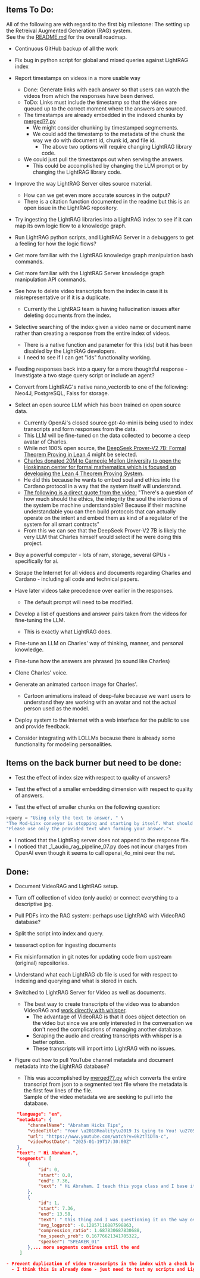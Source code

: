 ## Items To Do:
All of the following are with regard to the first big milestone: The setting up the Retreival Augmented Generation (RAG) system.  
See the the [README.md](https://github.com/johnshearing/deep_avatar/blob/main/README.md) for the overall roadmap.  

- Continuous GitHub backup of all the work
  
- Fix bug in python script for global and mixed queries against LightRAG index  

- Report timestamps on videos in a more usable way
  -  Done: Generate links with each answer so that users can watch the videos from which the responses have been derived.  
  -  ToDo: Links must include the timestamp so that the videos are queued up to the correct moment where the answers are sourced.
    -  The timestamps are already embedded in the indexed chunks by [merged??.py](https://github.com/johnshearing/scrape_yt_mk_transcripts)
       -  We might consider chunking by timestamped segmements.
       -  We could add the timestamp to the metadata of the chunk the way we do with document id, chunk id, and file id.
          - The above two options will require changing LightRAG library code.
    -  We could just pull the timestamps out when serving the answers.
       - This could be accomplished by changing the LLM prompt or by changing the LightRAG library code.  
 
- Improve the way LightRAG Server cites source material.
  - How can we get even more accurate sources in the output?  
  - There is a citation function documented in the readme but this is an open issue in the LightRAG repository.

- Try ingesting the LightRAG libraries into a LightRAG index to see if it can map its own logic flow to a knowledge graph.

- Run LightRAG python scripts, and LightRAG Server in a debuggers to get a feeling for how the logic flows?

- Get more familiar with the LightRAG knowledge graph manipulation bash commands.
- Get more familiar with the LightRAG Server knowledge graph manipulation API commands. 

- See how to delete video transcripts from the index in case it is misrepresentative or if it is a duplicate.  
  - Currently the LightRAG team is having hallucination issues after deleting documents from the index.
    
- Selective searching of the index given a video name or document name rather than creating a response from the entire index of videos.
  - There is a native function and parameter for this (ids) but it has been disabled by the LightRAG developers.
  - I need to see if I can get "ids" functionality working.  

- Feeding responses back into a query for a more thoughtful response - Investigate a two stage query script or include an agent?  

- Convert from LightRAG's native nano_vectordb to one of the following: Neo4J, PostgreSQL, Faiss for storage.

- Select an open source LLM which has been trained on open source data.
  - Currently OpenAi's closed source gpt-4o-mini is being used to index transcripts and form responses from the data.
  - This LLM will be fine-tuned on the data collected to become a deep avatar of Charles.  
  - While not 100% open source, the [DeepSeek Prover-V2 7B: Formal Theorem Proving in Lean 4](https://youtu.be/Y-bsdjB21DI?si=F_IE_eNrnWjpMoDZ) might be selected.
  - [Charles donated 20M to Carnegie Mellon University to open the Hoskinson center for formal mathematics which is focused on developing the Lean 4 Theorem Proving System](https://youtu.be/gCLJOrJFLZQ?si=KDRdKWIFGNrXlZFF&t=258).
  - He did this because he wants to embed soul and ethics into the Cardano protocol in a way that the system itself will understand.  
  - [The following is a direct quote from the video:](https://www.youtube.com/watch?v=H9wAyW_EcDA&t=1462s) "There's a question of how much should the ethics, the integrity the soul the intentions of the system be machine understandable? Because if their machine understandable you can then build protocols that can actually operate on the intent and embed them as kind of a regulator of the system for all smart contracts"
  - From this we can see that the DeepSeek Prover-V2 7B is likely the very LLM that Charles himself would select if he were doing this project.

- Buy a powerful computer - lots of ram, storage, several GPUs - specifically for ai.

- Scrape the Internet for all videos and documents regarding Charles and Cardano - including all code and technical papers.

- Have later videos take precedence  over earlier in the responses.  
  - The default prompt will need to be modified.
  
- Develop a list of questions and answer pairs taken from the videos for fine-tuning the LLM.
  - This is exactly what LightRAG does.

- Fine-tune an LLM on Charles' way of thinking, manner, and personal knowledge.  
- Fine-tune how the answers are phrased (to sound like Charles)
- Clone Charles' voice.
- Generate an animated cartoon image for Charles'.  
  - Cartoon animations instead of deep-fake because we want users to understand they are working with an avatar and not the actual person used as the model.

- Deploy system to the Internet with a web interface for the public to use and provide feedback.  

- Consider integrating with LOLLMs because there is already some functionality for modeling personalities.

## Items on the back burner but need to be done:  
- Test the effect of index size with respect to quality of answers?

- Test the effect of a smaller embedding dimension with respect to quality of answers. 

- Test the effect of smaller chunks on the following question:

```python
>query = "Using only the text to answer, " \
"The Mod-Linx conveyor is stopping and starting by itself. What should I do? , "\
"Please use only the provided text when forming your answer."<
```

- I noticed that the LightRag server does not append to the response file.  
- I noticed that _1_audio_rag_pipeline_07.py does not incur charges from OpenAI even though it seems to call openai_4o_mini over the net. 

## Done:
- Document VideoRAG and LightRAG setup.  
- Turn off collection of video (only audio) or connect everything to a descriptive jpg.  
- Pull PDFs into the RAG system: perhaps use LightRAG with VideoRAG database? 
- Split the script into index and query.   
- tesseract option for ingesting documents   
- Fix misinformation in git notes for updating code from upstream (original) repositories.    
- Understand what each LightRAG db file is used for with respect to indexing and querying and what is stored in each.

- Switched to LightRAG Server for Video as well as documents.   
  - The best way to create transcripts of the video was to abandon VideoRAG and [work directly with whisper](https://github.com/johnshearing/scrape_yt_mk_transcripts).  
    - The advantage of VideoRAG is that it does object detection on the video but since we are only interested in the conversation we don't need the complications of managing another database.  
    - Scraping the audio and creating transcripts with whisper is a better option.  
    - These transcripts will import into LightRAG with no issues.

- Figure out how to pull YouTube channel metadata and document metadata into the LightRAG database?
  - This was accomplished by [merged??.py](https://github.com/johnshearing/scrape_yt_mk_transcripts) which converts the entire transcript from json to a segmented text file where the metadata is the first few lines of the file.  
Sample of the video metadata we are seeking to pull into the database.
```json
    "language": "en",
    "metadata": {
        "channelName": "Abraham Hicks Tips",
        "videoTitle": "Your \u2018Reality\u2019 Is Lying to You! \u2705 Abraham Hicks 2025",
        "url": "https://www.youtube.com/watch?v=0k2tTiDTn-c",
        "videoPostDate": "2025-01-19T17:30:00Z"
    },
    "text": " Hi Abraham.",
    "segments": [
        {
            "id": 0,
            "start": 0.0,
            "end": 7.36,
            "text": " Hi Abraham. I teach this yoga class and I base it on law of attraction and I say"
        },
        {
            "id": 1,
            "start": 7.36,
            "end": 13.58,
            "text": " this thing and I was questioning it on the way over here. I say if we really did",
            "avg_logprob": -0.12857116887598863,
            "compression_ratio": 1.687830687830688,
            "no_speech_prob": 0.16776621341705322,
            "speaker": "SPEAKER_01"
        },... more segments continue until the end
     ]

- Prevent duplication of video transcripts in the index with a check before adding anything new.
  - I think this is already done - just need to test my scripts and LightRAG Server.
```
  


